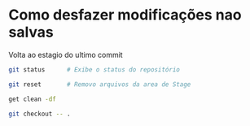 # Como desfazer modificações nao salvas

Volta ao estagio do ultimo commit
```bash
git status      # Exibe o status do repositório

git reset       # Removo arquivos da area de Stage

get clean -df   

git checkout -- .
```